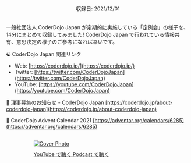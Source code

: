 <div style="text-align: center;">収録日: 2021/12/01</div><br>

一般社団法人 CoderDojo Japan が定期的に実施している「定例会」の様子を、14分にまとめて収録してみました! CoderDojo Japan で行われている情報共有、意思決定の様子のご参考になれば幸いです。

☯️ CoderDojo Japan 関連リンク

- Web: [https://coderdojo.jp/](https://coderdojo.jp/)
- Twitter: [https://twitter.com/CoderDojoJapan](https://twitter.com/CoderDojoJapan)
- YouTube: [https://youtube.com/CoderDojoJapan](https://youtube.com/CoderDojoJapan)

👤 理事募集のお知らせ - CoderDojo Japan
[https://coderdojo.jp/about-coderdojo-japan](https://coderdojo.jp/about-coderdojo-japan)

📅 CoderDojo Advent Calendar 2021
[https://adventar.org/calendars/6285](https://adventar.org/calendars/6285)

<div style="margin: 30px auto; max-width: 70%;">
  <a href='https://youtu.be/xn5Y5OTvRZU' target='_blank' rel='noopenner'><img src="/podcasts/26.png" alt="Cover Photo" style="margin-bottom: 10px;"></a>
  <div class="btn-cover">
    <a class="btn-blue" style='padding: 12px 0px;' href="https://youtu.be/xn5Y5OTvRZU" target='_blank' rel='noopenner'><i class="fa fa-youtube"></i> YouTube で聴く </a>
    <a class="btn-blue" style='padding: 12px 0px;' href="https://anchor.fm/coderdojo-japan/episodes/026---CoderDojo-Japan-e1b340h" target='_blank' rel='noopenner'><i class="fas fa-podcast"></i> Podcast で聴く </a>
  </div>
</div>

